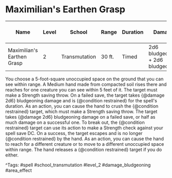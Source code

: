 # Maximilian's Earthen Grasp

| Name | Level | School | Range | Duration | Damage | Save DC & Type |
|------|-------|--------|-------|----------|--------|----------------|
| Maximilian's Earthen Grasp | 2 | Transmutation | 30 ft. | Timed | 2d6 bludgeoning + 2d6 bludgeoning | - |

You choose a 5-foot-square unoccupied space on the ground that you can see within range. A Medium hand made from compacted soil rises there and reaches for one creature you can see within 5 feet of it. The target must make a Strength saving throw. On a failed save, the target takes {@damage 2d6} bludgeoning damage and is {@condition restrained} for the spell's duration. As an action, you can cause the hand to crush the {@condition restrained} target, which must make a Strength saving throw. The target takes {@damage 2d6} bludgeoning damage on a failed save, or half as much damage on a successful one. To break out, the {@condition restrained} target can use its action to make a Strength check against your spell save DC. On a success, the target escapes and is no longer {@condition restrained} by the hand. As an action, you can cause the hand to reach for a different creature or to move to a different unoccupied space within range. The hand releases a {@condition restrained} target if you do either.

^Tags: #spell #school_transmutation #level_2 #damage_bludgeoning #area_effect